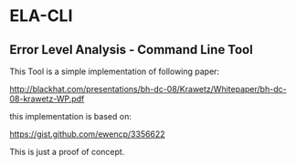 # ELA-CLI
## Error Level Analysis - Command Line Tool

This Tool is a simple implementation of following paper:

http://blackhat.com/presentations/bh-dc-08/Krawetz/Whitepaper/bh-dc-08-krawetz-WP.pdf

this implementation is based on: 

https://gist.github.com/ewencp/3356622

This is just a proof of concept.
